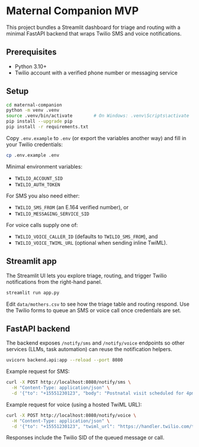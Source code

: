 # Maternal Companion MVP

This project bundles a Streamlit dashboard for triage and routing with a minimal FastAPI backend that wraps Twilio SMS and voice notifications.

## Prerequisites

- Python 3.10+
- Twilio account with a verified phone number or messaging service

## Setup

```bash
cd maternal-companion
python -m venv .venv
source .venv/bin/activate        # On Windows: .venv\Scripts\activate
pip install --upgrade pip
pip install -r requirements.txt
```

Copy `.env.example` to `.env` (or export the variables another way) and fill in your Twilio credentials:

```bash
cp .env.example .env
```

Minimal environment variables:

- `TWILIO_ACCOUNT_SID`
- `TWILIO_AUTH_TOKEN`

For SMS you also need either:

- `TWILIO_SMS_FROM` (an E.164 verified number), or
- `TWILIO_MESSAGING_SERVICE_SID`

For voice calls supply one of:

- `TWILIO_VOICE_CALLER_ID` (defaults to `TWILIO_SMS_FROM`), and
- `TWILIO_VOICE_TWIML_URL` (optional when sending inline TwiML).

## Streamlit app

The Streamlit UI lets you explore triage, routing, and trigger Twilio notifications from the right-hand panel.

```bash
streamlit run app.py
```

Edit `data/mothers.csv` to see how the triage table and routing respond. Use the Twilio forms to queue an SMS or voice call once credentials are set.

## FastAPI backend

The backend exposes `/notify/sms` and `/notify/voice` endpoints so other services (LLMs, task automation) can reuse the notification helpers.

```bash
uvicorn backend.api:app --reload --port 8080
```

Example request for SMS:

```bash
curl -X POST http://localhost:8080/notify/sms \
  -H "Content-Type: application/json" \
  -d '{"to": "+15551230123", "body": "Postnatal visit scheduled for 4pm."}'
```

Example request for voice (using a hosted TwiML URL):

```bash
curl -X POST http://localhost:8080/notify/voice \
  -H "Content-Type: application/json" \
  -d '{"to": "+15551230123", "twiml_url": "https://handler.twilio.com/twiml/EH123..."}'
```

Responses include the Twilio SID of the queued message or call.
